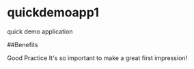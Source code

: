 # quickdemoapp1
quick demo application

##Benefits

Good Practice
It's so important to make a great first impression!
